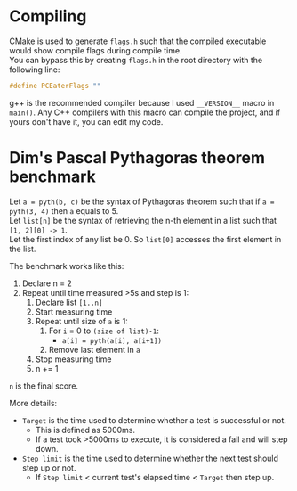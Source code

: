 # Compiling
CMake is used to generate `flags.h` such that the compiled executable would show compile flags during compile time.  
You can bypass this by creating `flags.h` in the root directory with the following line:
```c
#define PCEaterFlags ""
```
g++ is the recommended compiler because I used ``__VERSION__`` macro in `main()`.
Any C++ compilers with this macro can compile the project, and if yours don't have it, you can edit my code.

# Dim's Pascal Pythagoras theorem benchmark
Let `a = pyth(b, c)` be the syntax of Pythagoras theorem such that if `a = pyth(3, 4)` then `a` equals to 5.  
Let `list[n]` be the syntax of retrieving the n-th element in a list such that `[1, 2][0] -> 1`.  
Let the first index of any list be 0. So `list[0]` accesses the first element in the list.


The benchmark works like this:

1. Declare n = 2
2. Repeat until time measured >5s and step is 1:
   1. Declare list `[1..n]`
   2. Start measuring time
   3. Repeat until size of `a` is 1:
      1. For `i` = 0 to `(size of list)-1`:
         * `a[i] = pyth(a[i], a[i+1])`
      2. Remove last element in `a`
   4. Stop measuring time
   5. n += 1

`n` is the final score.

More details:
* `Target` is the time used to determine whether a test is successful or not.
  * This is defined as 5000ms.
  * If a test took >5000ms to execute, it is considered a fail and will step down.
* `Step limit` is the time used to determine whether the next test should step up or not.
  * If `Step limit` < current test's elapsed time < `Target` then step up.